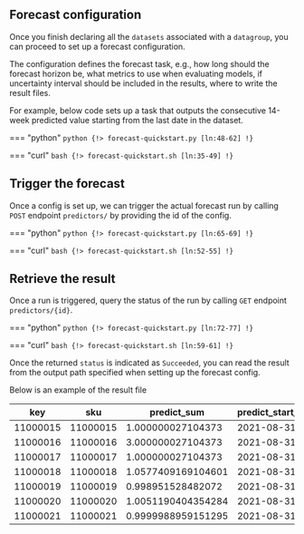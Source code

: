 
## Forecast configuration

Once you finish declaring all the `datasets` associated with a `datagroup`, you can proceed to set up a forecast configuration.

The configuration defines the forecast task, e.g., how long should the forecast horizon be, what metrics to use when evaluating models, if uncertainty interval should be included in the results, where to write the result files.

For example, below code sets up a task that outputs the consecutive 14-week predicted value starting from the last date in the dataset.

=== "python"
    ```python
    {!> forecast-quickstart.py [ln:48-62] !}
    ```

=== "curl"
    ```bash
    {!> forecast-quickstart.sh [ln:35-49] !}
    ```

## Trigger the forecast

Once a config is set up, we can trigger the actual forecast run by calling `POST` endpoint `predictors/` by providing the id of the config.

=== "python"
    ```python
    {!> forecast-quickstart.py [ln:65-69] !}
    ```

=== "curl"
    ```bash
    {!> forecast-quickstart.sh [ln:52-55] !}
    ```

## Retrieve the result

Once a run is triggered, query the status of the run by calling `GET` endpoint `predictors/{id}`.

=== "python"
    ```python
    {!> forecast-quickstart.py [ln:72-77] !}
    ```

=== "curl"
    ```bash
    {!> forecast-quickstart.sh [ln:59-61] !}
    ```

Once the returned `status` is indicated as `Succeeded`, you can read the result from the output path specified when setting up the forecast config.

Below is an example of the result file

key|sku|predict_sum|predict_start_date|predict_horizon
---|---|---------|----------------|----------
11000015|11000015|1.000000027104373|2021-08-31|7
11000016|11000016|3.000000027104373|2021-08-31|7
11000017|11000017|1.000000027104373|2021-08-31|7
11000018|11000018|1.0577409169104601|2021-08-31|7
11000019|11000019|0.998951528482072|2021-08-31|7
11000020|11000020|1.0051190404354284|2021-08-31|7
11000021|11000021|0.9999988959151295|2021-08-31|7




